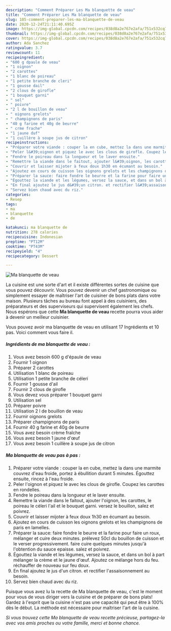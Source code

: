```yaml
---
description: "Comment Préparer Les Ma blanquette de veau"
title: "Comment Préparer Les Ma blanquette de veau"
slug: 105-comment-preparer-les-ma-blanquette-de-veau
date: 2020-12-24T21:11:40.695Z
image: https://img-global.cpcdn.com/recipes/038d8a2e767e2afa/751x532cq70/ma-blanquette-de-veau-photo-principale-de-la-recette.jpg
thumbnail: https://img-global.cpcdn.com/recipes/038d8a2e767e2afa/751x532cq70/ma-blanquette-de-veau-photo-principale-de-la-recette.jpg
cover: https://img-global.cpcdn.com/recipes/038d8a2e767e2afa/751x532cq70/ma-blanquette-de-veau-photo-principale-de-la-recette.jpg
author: Ada Sanchez
ratingvalue: 3.7
reviewcount: 11
recipeingredient:
- "600 g dpaule de veau"
- "1 oignon"
- "2 carottes"
- "1 blanc de poireau"
- "1 petite branche de cleri"
- "1 gousse dail"
- "2 clous de girofle"
- "1 bouquet garni"
- " sel"
- " poivre"
- "2 l de bouillon de veau"
- " oignons grelots"
- " champignons de paris"
- "40 g farine et 40g de beurre"
- " crme frache"
- "1 jaune duf"
- "1 cuillère à soupe jus de citron"
recipeinstructions:
- "Préparer votre viande : couper la en cube, mettez la dans une marmite couvrez d&#39;eau froide, portez à ébullition durant 5 minutes. Égouttez ensuite, rincez à l&#39;eau froide."
- "Peler l&#39;oignon et piquez le avec les clous de girofle. Coupez les carottes en rondelles."
- "Fendre le poireau dans la longueur et le laver ensuite."
- "Remettre la viande dans le faitout, ajouter l&#39;oignon, les carottes, le poireau le céleri l&#39;ail et le bouquet garni. versez le bouillon, salez et poivrez."
- "Couvrir et laisser mijoter à feux doux 1h30 en écumant au besoin."
- "Ajoutez en cours de cuisson les oignons grelots et les champignons de paris en lamelles."
- "Préparer la sauce: faire fondre le beurre et la farine pour faire un roux, mélanger et cuire deux minutes. prélevez 50cl du bouillon de cuisson et le verser progressivement. faire cuire quelques minutes jusqu&#39;à l&#39;obtention du sauce epaisse. salez et poivrez."
- "Égouttez la viande et les légumes, versez la sauce, et dans un bol à part mélanger la crème et le jaune d&#39;œuf. Ajoutez ce mélange hors du feu. réchauffer de nouveau sur feu doux."
- "En final ajoutez le jus d&#39;un citron. et rectifier l&#39;assaisonnement au besoin."
- "Servez bien chaud avec du riz."
categories:
- Resep
tags:
- ma
- blanquette
- de

katakunci: ma blanquette de 
nutrition: 278 calories
recipecuisine: Indonesian
preptime: "PT12M"
cooktime: "PT43M"
recipeyield: "4"
recipecategory: Dessert

---
```



![Ma blanquette de veau](https://img-global.cpcdn.com/recipes/038d8a2e767e2afa/751x532cq70/ma-blanquette-de-veau-photo-principale-de-la-recette.jpg)

La cuisine est une sorte d'art et il existe différentes sortes de cuisine que vous pouvez découvrir. Vous pouvez devenir un chef gastronomique ou simplement essayer de maîtriser l'art de cuisiner de bons plats dans votre maison. Plusieurs tâches au bureau font appel à des cuisiniers, des préparateurs et des superviseurs qui supervisent également les chefs. Nous espérons que cette <strong> Ma blanquette de veau </strong> recette pourra vous aider à devenir un meilleur cuisinier.

<!--inarticleads1-->

Vous pouvez avoir ma blanquette de veau en utilisant 17 Ingrédients et 10 pas. Voici comment vous faire il.

##### Ingrédients de ma blanquette de veau :

1. Vous avez besoin 600 g d&#39;épaule de veau
1. Fournir 1 oignon
1. Préparer 2 carottes
1. Utilisation 1 blanc de poireau
1. Utilisation 1 petite branche de céleri
1. Fournir 1 gousse d&#39;ail
1. Fournir 2 clous de girofle
1. Vous devez vous préparer 1 bouquet garni
1. Utilisation  sel
1. Préparer  poivre
1. Utilisation 2 l de bouillon de veau
1. Fournir  oignons grelots
1. Préparer  champignons de paris
1. Fournir 40 g farine et 40g de beurre
1. Vous avez besoin  crème fraîche
1. Vous avez besoin 1 jaune d&#39;œuf
1. Vous avez besoin 1 cuillère à soupe jus de citron




<!--inarticleads2-->

##### Ma blanquette de veau pas à pas :

1. Préparer votre viande : couper la en cube, mettez la dans une marmite couvrez d&#39;eau froide, portez à ébullition durant 5 minutes. Égouttez ensuite, rincez à l&#39;eau froide.
1. Peler l&#39;oignon et piquez le avec les clous de girofle. Coupez les carottes en rondelles.
1. Fendre le poireau dans la longueur et le laver ensuite.
1. Remettre la viande dans le faitout, ajouter l&#39;oignon, les carottes, le poireau le céleri l&#39;ail et le bouquet garni. versez le bouillon, salez et poivrez.
1. Couvrir et laisser mijoter à feux doux 1h30 en écumant au besoin.
1. Ajoutez en cours de cuisson les oignons grelots et les champignons de paris en lamelles.
1. Préparer la sauce: faire fondre le beurre et la farine pour faire un roux, mélanger et cuire deux minutes. prélevez 50cl du bouillon de cuisson et le verser progressivement. faire cuire quelques minutes jusqu&#39;à l&#39;obtention du sauce epaisse. salez et poivrez.
1. Égouttez la viande et les légumes, versez la sauce, et dans un bol à part mélanger la crème et le jaune d&#39;œuf. Ajoutez ce mélange hors du feu. réchauffer de nouveau sur feu doux.
1. En final ajoutez le jus d&#39;un citron. et rectifier l&#39;assaisonnement au besoin.
1. Servez bien chaud avec du riz.




<!--inarticleads1-->

<p>
Puisque vous avez lu la recette de Ma blanquette de veau, c'est le moment pour vous de vous diriger vers la cuisine et de préparer de bons plats! Gardez à l'esprit que la cuisine n'est pas une capacité qui peut être à 100% dès le début. La méthode est nécessaire pour maîtriser l'art de la cuisine.
</p>

<p>
<i>Si vous trouvez cette Ma blanquette de veau recette précieuse, partagez-la avec vos amis proches ou votre famille, merci et bonne chance.</i>
</p>
